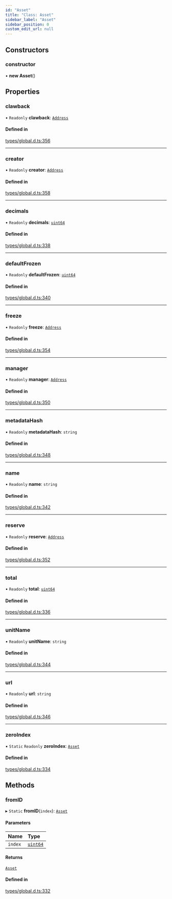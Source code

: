```yaml
---
id: "Asset"
title: "Class: Asset"
sidebar_label: "Asset"
sidebar_position: 0
custom_edit_url: null
---
```


## Constructors

### constructor

• **new Asset**()

## Properties

### clawback

• `Readonly` **clawback**: [`Address`](Address.md)

#### Defined in

[types/global.d.ts:356](https://github.com/algorand-devrel/tealscript/blob/3275b18/types/global.d.ts#L356)

___

### creator

• `Readonly` **creator**: [`Address`](Address.md)

#### Defined in

[types/global.d.ts:358](https://github.com/algorand-devrel/tealscript/blob/3275b18/types/global.d.ts#L358)

___

### decimals

• `Readonly` **decimals**: [`uint64`](../modules.md#uint64)

#### Defined in

[types/global.d.ts:338](https://github.com/algorand-devrel/tealscript/blob/3275b18/types/global.d.ts#L338)

___

### defaultFrozen

• `Readonly` **defaultFrozen**: [`uint64`](../modules.md#uint64)

#### Defined in

[types/global.d.ts:340](https://github.com/algorand-devrel/tealscript/blob/3275b18/types/global.d.ts#L340)

___

### freeze

• `Readonly` **freeze**: [`Address`](Address.md)

#### Defined in

[types/global.d.ts:354](https://github.com/algorand-devrel/tealscript/blob/3275b18/types/global.d.ts#L354)

___

### manager

• `Readonly` **manager**: [`Address`](Address.md)

#### Defined in

[types/global.d.ts:350](https://github.com/algorand-devrel/tealscript/blob/3275b18/types/global.d.ts#L350)

___

### metadataHash

• `Readonly` **metadataHash**: `string`

#### Defined in

[types/global.d.ts:348](https://github.com/algorand-devrel/tealscript/blob/3275b18/types/global.d.ts#L348)

___

### name

• `Readonly` **name**: `string`

#### Defined in

[types/global.d.ts:342](https://github.com/algorand-devrel/tealscript/blob/3275b18/types/global.d.ts#L342)

___

### reserve

• `Readonly` **reserve**: [`Address`](Address.md)

#### Defined in

[types/global.d.ts:352](https://github.com/algorand-devrel/tealscript/blob/3275b18/types/global.d.ts#L352)

___

### total

• `Readonly` **total**: [`uint64`](../modules.md#uint64)

#### Defined in

[types/global.d.ts:336](https://github.com/algorand-devrel/tealscript/blob/3275b18/types/global.d.ts#L336)

___

### unitName

• `Readonly` **unitName**: `string`

#### Defined in

[types/global.d.ts:344](https://github.com/algorand-devrel/tealscript/blob/3275b18/types/global.d.ts#L344)

___

### url

• `Readonly` **url**: `string`

#### Defined in

[types/global.d.ts:346](https://github.com/algorand-devrel/tealscript/blob/3275b18/types/global.d.ts#L346)

___

### zeroIndex

▪ `Static` `Readonly` **zeroIndex**: [`Asset`](Asset.md)

#### Defined in

[types/global.d.ts:334](https://github.com/algorand-devrel/tealscript/blob/3275b18/types/global.d.ts#L334)

## Methods

### fromID

▸ `Static` **fromID**(`index`): [`Asset`](Asset.md)

#### Parameters

| Name | Type |
| :------ | :------ |
| `index` | [`uint64`](../modules.md#uint64) |

#### Returns

[`Asset`](Asset.md)

#### Defined in

[types/global.d.ts:332](https://github.com/algorand-devrel/tealscript/blob/3275b18/types/global.d.ts#L332)
